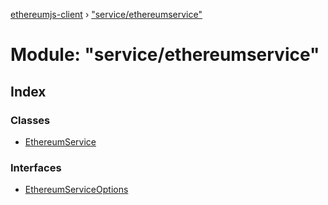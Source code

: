[ethereumjs-client](../README.md) › ["service/ethereumservice"](_service_ethereumservice_.md)

# Module: "service/ethereumservice"

## Index

### Classes

- [EthereumService](../classes/_service_ethereumservice_.ethereumservice.md)

### Interfaces

- [EthereumServiceOptions](../interfaces/_service_ethereumservice_.ethereumserviceoptions.md)

